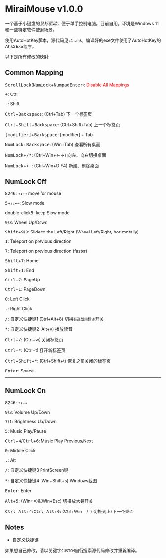 # MiraiMouse v1.0.0

一个基于小键盘的*鼠标驱动*，便于单手控制电脑。目前自用，环境是Windows 11和一些特定软件使用场景。

使用AutoHotKey脚本，源代码见`c1.ahk`，编译好的exe文件使用了AutoHotKey的Ahk2Exe程序。

以下是所有修改的映射:

## Common Mapping

<kbd>ScrollLock</kbd>(<kbd>NumLock</kbd>+<kbd>NumpadEnter</kbd>): <span style="color:red">Disable All Mappings</span>

<kbd>+</kbd>: Ctrl

<kbd>-</kbd>: Shift

<kbd>Ctrl</kbd>+<kbd>Backspace</kbd>: (Ctrl+Tab) 下一个标签页

<kbd>Ctrl</kbd>+<kbd>Shift</kbd>+<kbd>Backspace</kbd>: (Ctrl+Shift+Tab) 上一个标签页

<kbd>[modifier]</kbd>+<kbd>Backspace</kbd>: [modifier] + Tab

<kbd>NumLock</kbd>+<kbd>Backspace</kbd>: (Win+Tab) 查看所有桌面

<kbd>NumLock</kbd>+<kbd>/*</kbd>: (Ctrl+Win+←→) 向左、向右切换桌面

<kbd>NumLock</kbd>+<kbd>+-</kbd>: (Ctrl+Win+D F4) 新建、删除桌面

## NumLock Off

<kbd>8</kbd><kbd>2</kbd><kbd>4</kbd><kbd>6</kbd>: `↑↓←→` move for mouse

<kbd>5</kbd>+`↑↓←→`: Slow mode

double-click<kbd>5</kbd>: keep Slow mode

<kbd>9</kbd>/<kbd>3</kbd>: Wheel Up/Down

<kbd>Shift</kbd>+<kbd>9</kbd>/<kbd>3</kbd>: Slide to the Left/Right (Wheel Left/Right, horizontally)

<kbd>1</kbd>: Teleport on previous direction

<kbd>7</kbd>: Teleport on previous direction (faster)

<kbd>Shift</kbd>+<kbd>7</kbd>: Home

<kbd>Shift</kbd>+<kbd>1</kbd>: End

<kbd>Ctrl</kbd>+<kbd>7</kbd>: PageUp

<kbd>Ctrl</kbd>+<kbd>1</kbd>: PageDown

<kbd>0</kbd>: Left Click

<kbd>.</kbd>: Right Click

<kbd>\/</kbd>: 自定义快捷键1 (Ctrl+Alt+8) 切换`有道划词翻译`开关

<kbd>\*</kbd>: 自定义快捷键2 (Alt+v) 播放读音

<kbd>Ctrl</kbd>+<kbd>\/</kbd>: (Ctrl+w) 关闭标签页

<kbd>Ctrl</kbd>+<kbd>\*</kbd>: (Ctrl+t) 打开新标签页

<kbd>Ctrl</kbd>+<kbd>Shift</kbd>+<kbd>\*</kbd>: (Ctrl+Shift+t) 恢复之前关闭的标签页

<kbd>Enter</kbd>: Space

----

## NumLock On

<kbd>8</kbd><kbd>2</kbd><kbd>4</kbd><kbd>6</kbd>: `↑↓←→`

<kbd>9</kbd>/<kbd>3</kbd>: Volume Up/Down

<kbd>7</kbd>/<kbd>1</kbd>: Brightness Up/Down

<kbd>5</kbd>: Music Play/Pause

<kbd>Ctrl</kbd>+<kbd>4</kbd>/<kbd>Ctrl</kbd>+<kbd>6</kbd>: Music Play Previous/Next

<kbd>0</kbd>: Middle Click

<kbd>.</kbd>: Alt

<kbd>\/</kbd>: 自定义快捷键3 PrintScreen键

<kbd>\*</kbd>: 自定义快捷键4 (Win+Shift+s) Windows截图

<kbd>Enter</kbd>: Enter

<kbd>Alt</kbd>+<kbd>5</kbd>: (Win+=)&(Win+Esc) 切换放大镜开关

<kbd>Ctrl</kbd>+<kbd>Alt</kbd>+<kbd>4</kbd>/<kbd>Ctrl</kbd>+<kbd>Alt</kbd>+<kbd>6</kbd>: (Ctrl+Win+`←`/`→`) 切换到上/下一个桌面

## Notes

* 自定义快捷键

如果想自己修改，请以关键字`CUSTOM`自行搜索源代码修改并重新编译。

